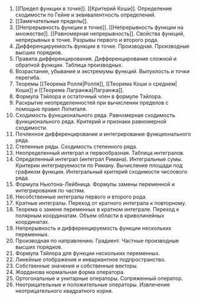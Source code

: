 1. [[Предел функции в точке]]. [[Критерий Коши]]. Определение сходимости по Гейне и эквивалентность определений.
2. [[Замечательные пределы]].
3. [[Непрерывность функции в точке]]. [[Непрерывность функции на множестве]]. [[Равномерная непрерывность]]. Свойства функций, непрерывных в точке. Разрывы первого и второго рода.
4. Дифференцируемость функции в точке. Производная. Производные высших порядков.
5. Правила дифференцирования. Дифференцирование сложной и обратной функции. Таблица производных.
6. Возрастание, убывание и экстремумы функций. Выпуклость и точки перегиба.
7. Теоремы [[Теорема Ролля|Ролля]], [[Теорема Коши о среднем|Коши]] и [[Теорема Лагранжа|Лагранжа]].
8. Формула Тэйлора и остаточный член в формуле Тэйлора.
9. Раскрытие неопределенностей при вычислении пределов с помощью правил Лопиталя.
10. Сходимость функционального ряда. Равномерная сходимость функционального ряда. Критерий и признаки равномерной сходимости.
11. Почленное дифференцирование и интегрирование функционального ряда.
12. Степенные ряды. Сходимость степенного ряда.
13. Неопределенный интеграл и первообразная. Таблица интегралов.
14. Определенный интеграл (интеграл Римана). Интегральные сумы. Критерии интегрируемости по Риману. Вычисление площади под графиком функции. Интегральный критерий сходимости числового ряда.
15. Формула Ньютона-Лейбница. Формулы замены переменной и интегрирования по частям.
16. Несобственные интегралы первого и второго рода.
17. Кратные интегралы. Переход от кратного интеграла к повторному.
18. Теорема о замене переменных в кратном интеграле. Переход к полярным координатам. Объем области в криволинейных координатах.
19. Непрерывность и дифференцируемость функции нескольких переменных.
20. Производная по направлению. Градиент. Частные производные высших порядков.
21. Формула Тэйлора для функции нескольких переменных.
22. Линейные отображения и инвариантное подпространство.
23. Собственные значения и собственные векторы.
24. Жорданова нормальная форма оператора.
25. Ортогональные и унитарные операторы. Сопряженный оператор.
26. Неотрицательные и положительные операторы. Извлечение неотрицательного квадратного корня.